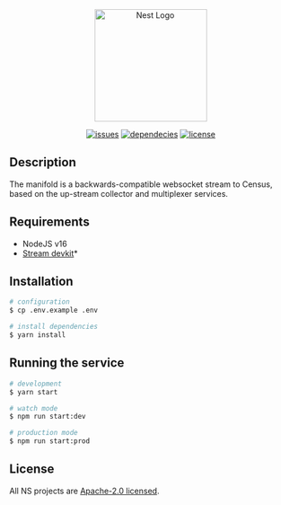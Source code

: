 <div align="center">
<a href="https://nanite-systems.net/" target="blank">
  <img src="https://nanite-systems.net/images/ns.colored.svg" width="200" alt="Nest Logo" />
</a>


[![issues](https://img.shields.io/github/issues/nanite-systems/stream-manifold)](https://github.com/nanite-systems/stream-manifold/issues)
[![dependecies](https://img.shields.io/librariesio/github/nanite-systems/stream-manifold)](https://libraries.io/github/nanite-systems/stream-manifold)
[![license](https://img.shields.io/github/license/nanite-systems/stream-manifold)](https://github.com/nanite-systems/stream-manifold/blob/main/LICENSE)

</div>

## Description

The manifold is a backwards-compatible websocket stream to Census, based on the up-stream collector and multiplexer
services.

## Requirements

- NodeJS v16
- [Stream devkit](https://github.com/nanite-systems/stream-devkit/)*

## Installation

```bash
# configuration
$ cp .env.example .env

# install dependencies
$ yarn install
```

## Running the service

```bash
# development
$ yarn start

# watch mode
$ npm run start:dev

# production mode
$ npm run start:prod
```

## License

All NS projects are [Apache-2.0 licensed](LICENSE).
